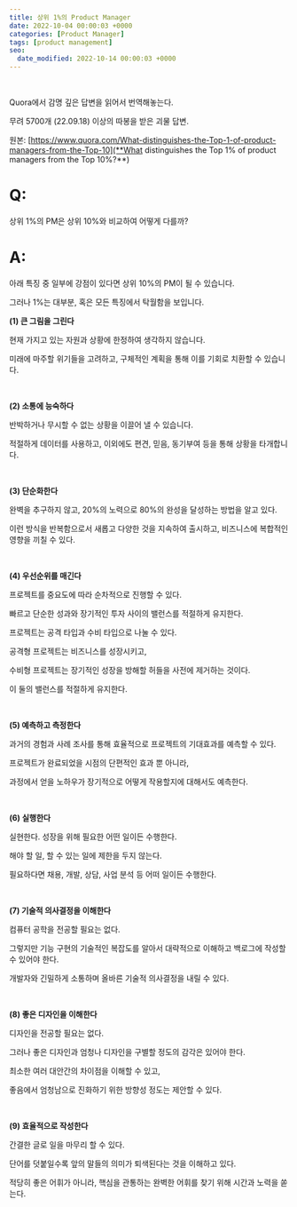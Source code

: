 ```yaml
---
title: 상위 1%의 Product Manager
date: 2022-10-04 00:00:03 +0000
categories: [Product Manager]
tags: [product management]
seo:
  date_modified: 2022-10-14 00:00:03 +0000
---
```


<br/>

Quora에서 감명 깊은 답변을 읽어서 번역해놓는다.  

무려 5700개 (22.09.18) 이상의 따봉을 받은 괴물 답변.  

원본: [https://www.quora.com/What-distinguishes-the-Top-1-of-product-managers-from-the-Top-10](**What distinguishes the Top 1% of product managers from the Top 10%?**)  

# Q:  

상위 1%의 PM은 상위 10%와 비교하여 어떻게 다를까?  

# A:  

아래 특징 중 일부에 강점이 있다면 상위 10%의 PM이 될 수 있습니다.  

그러나 1%는 대부분, 혹은 모든 특징에서 탁월함을 보입니다.  

**(1) 큰 그림을 그린다**  

현재 가지고 있는 자원과 상황에 한정하여 생각하지 않습니다.   

미래에 마주할 위기들을 고려하고, 구체적인 계획을 통해 이를 기회로 치환할 수 있습니다.  

<br/>

**(2) 소통에 능숙하다**  

반박하거나 무시할 수 없는 상황을 이끌어 낼 수 있습니다.   

적절하게 데이터를 사용하고, 이외에도 편견, 믿음, 동기부여 등을 통해 상황을 타개합니다.  

<br/>

**(3) 단순화한다**  

완벽을 추구하지 않고, 20%의 노력으로 80%의 완성을 달성하는 방법을 알고 있다.  

이런 방식을 반복함으로서 새롭고 다양한 것을 지속하여 출시하고, 비즈니스에 복합적인 영향을 끼칠 수 있다.  

<br/>

**(4) 우선순위를 매긴다**  

프로젝트를 중요도에 따라 순차적으로 진행할 수 있다.  

빠르고 단순한 성과와 장기적인 투자 사이의 밸런스를 적절하게 유지한다.  

프로젝트는 공격 타입과 수비 타입으로 나눌 수 있다.  

공격형 프로젝트는 비즈니스를 성장시키고,  

수비형 프로젝트는 장기적인 성장을 방해할 허들을 사전에 제거하는 것이다.  

이 둘의 밸런스를 적절하게 유지한다.  

<br/>

**(5) 예측하고 측정한다**  

과거의 경험과 사례 조사를 통해 효율적으로 프로젝트의 기대효과를 예측할 수 있다.  

프로젝트가 완료되었을 시점의 단편적인 효과 뿐 아니라,  

과정에서 얻을 노하우가 장기적으로 어떻게 작용할지에 대해서도 예측한다.  

<br/>

**(6) 실행한다**  

실현한다. 성장을 위해 필요한 어떤 일이든 수행한다.  

해야 할 일, 할 수 있는 일에 제한을 두지 않는다.  

필요하다면 채용, 개발, 상담, 사업 분석 등 어떠 일이든 수행한다.  

<br/>

**(7) 기술적 의사결정을 이해한다**  

컴퓨터 공학을 전공할 필요는 없다.  

그렇지만 기능 구현의 기술적인 복잡도를 알아서 대략적으로 이해하고 백로그에 작성할 수 있어야 한다.  

개발자와 긴밀하게 소통하며 올바른 기술적 의사결정을 내릴 수 있다.  

<br/>

**(8) 좋은 디자인을 이해한다**  

디자인을 전공할 필요는 없다.  

그러나 좋은 디자인과 엄청나 디자인을 구별할 정도의 감각은 있어야 한다.  

최소한 여러 대안간의 차이점을 이해할 수 있고,  

좋음에서 엄청남으로 진화하기 위한 방향성 정도는 제안할 수 있다.  

<br/>

**(9) 효율적으로 작성한다**  

간결한 글로 일을 마무리 할 수 있다.  

단어를 덧붙일수록 앞의 말들의 의미가 퇴색된다는 것을 이해하고 있다.  

적당히 좋은 어휘가 아니라, 핵심을 관통하는 완벽한 어휘를 찾기 위해 시간과 노력을 쏟는다.  

<br/>